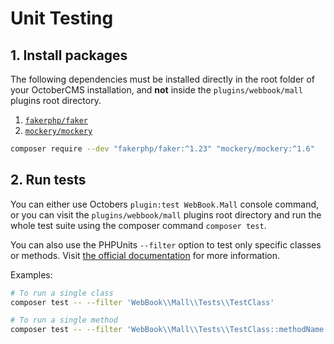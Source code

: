 # Unit Testing

## 1. Install packages

The following dependencies must be installed directly in the root folder of your OctoberCMS 
installation, and __not__ inside the `plugins/webbook/mall` plugins root directory.

1. [`fakerphp/faker`](https://packagist.org/packages/fakerphp/faker)
2. [`mockery/mockery`](https://packagist.org/packages/mockery/mockery)

```sh
composer require --dev "fakerphp/faker:^1.23" "mockery/mockery:^1.6"
```

## 2. Run tests

You can either use Octobers `plugin:test WebBook.Mall` console command, or you can visit the 
`plugins/webbook/mall` plugins root directory and run the whole test suite using the composer 
command `composer test`.

You can also use the PHPUnits `--filter` option to test only specific classes or methods. Visit 
[the official documentation](https://docs.phpunit.de/en/9.6/textui.html) for more information.

Examples:

```sh
# To run a single class
composer test -- --filter 'WebBook\\Mall\\Tests\\TestClass'

# To run a single method
composer test -- --filter 'WebBook\\Mall\\Tests\\TestClass::methodName'
```
